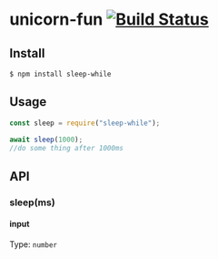 # unicorn-fun [![Build Status](https://travis-ci.com/YOUR-GITHUB-USERNAME/unicorn-fun.svg?branch=master)](https://travis-ci.com/YOUR-GITHUB-USERNAME/unicorn-fun)

## Install

```
$ npm install sleep-while
```

## Usage

```js
const sleep = require("sleep-while");

await sleep(1000);
//do some thing after 1000ms
```

## API

### sleep(ms)

#### input

Type: `number`
